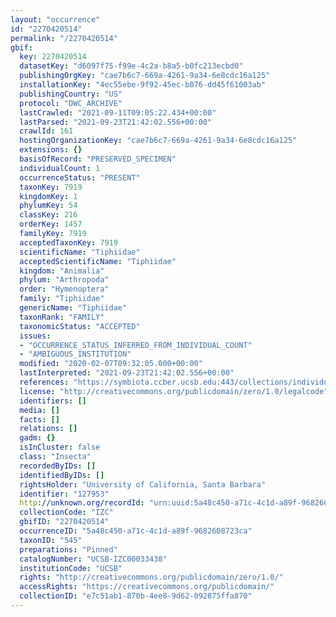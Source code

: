 ```yaml
---
layout: "occurrence"
id: "2270420514"
permalink: "/2270420514"
gbif:
  key: 2270420514
  datasetKey: "d6097f75-f99e-4c2a-b8a5-b0fc213ecbd0"
  publishingOrgKey: "cae7b6c7-669a-4261-9a34-6e8cdc16a125"
  installationKey: "4ec55ebe-9f92-45ec-b076-dd45f61003ab"
  publishingCountry: "US"
  protocol: "DWC_ARCHIVE"
  lastCrawled: "2021-09-11T09:05:22.434+00:00"
  lastParsed: "2021-09-23T21:42:02.556+00:00"
  crawlId: 161
  hostingOrganizationKey: "cae7b6c7-669a-4261-9a34-6e8cdc16a125"
  extensions: {}
  basisOfRecord: "PRESERVED_SPECIMEN"
  individualCount: 1
  occurrenceStatus: "PRESENT"
  taxonKey: 7919
  kingdomKey: 1
  phylumKey: 54
  classKey: 216
  orderKey: 1457
  familyKey: 7919
  acceptedTaxonKey: 7919
  scientificName: "Tiphiidae"
  acceptedScientificName: "Tiphiidae"
  kingdom: "Animalia"
  phylum: "Arthropoda"
  order: "Hymenoptera"
  family: "Tiphiidae"
  genericName: "Tiphiidae"
  taxonRank: "FAMILY"
  taxonomicStatus: "ACCEPTED"
  issues:
  - "OCCURRENCE_STATUS_INFERRED_FROM_INDIVIDUAL_COUNT"
  - "AMBIGUOUS_INSTITUTION"
  modified: "2020-02-07T09:32:05.000+00:00"
  lastInterpreted: "2021-09-23T21:42:02.556+00:00"
  references: "https://symbiota.ccber.ucsb.edu:443/collections/individual/index.php?occid=127953"
  license: "http://creativecommons.org/publicdomain/zero/1.0/legalcode"
  identifiers: []
  media: []
  facts: []
  relations: []
  gadm: {}
  isInCluster: false
  class: "Insecta"
  recordedByIDs: []
  identifiedByIDs: []
  rightsHolder: "University of California, Santa Barbara"
  identifier: "127953"
  http://unknown.org/recordId: "urn:uuid:5a48c450-a71c-4c1d-a89f-9682608723ca"
  collectionCode: "IZC"
  gbifID: "2270420514"
  occurrenceID: "5a48c450-a71c-4c1d-a89f-9682608723ca"
  taxonID: "545"
  preparations: "Pinned"
  catalogNumber: "UCSB-IZC00033438"
  institutionCode: "UCSB"
  rights: "http://creativecommons.org/publicdomain/zero/1.0/"
  accessRights: "https://creativecommons.org/publicdomain/"
  collectionID: "e7c51ab1-870b-4ee8-9d62-092875ffa870"
---
```

